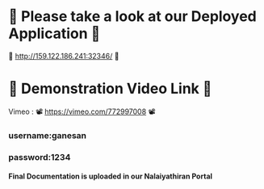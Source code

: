 # :eyes: Please take a look at our Deployed Application :balloon:

🚀 http://159.122.186.241:32346/ 🚀



# :star2: Demonstration Video Link :star2:

Vimeo : 📽️ https://vimeo.com/772997008 📽️

### username:ganesan
### password:1234
#### Final Documentation is uploaded in our Nalaiyathiran Portal

